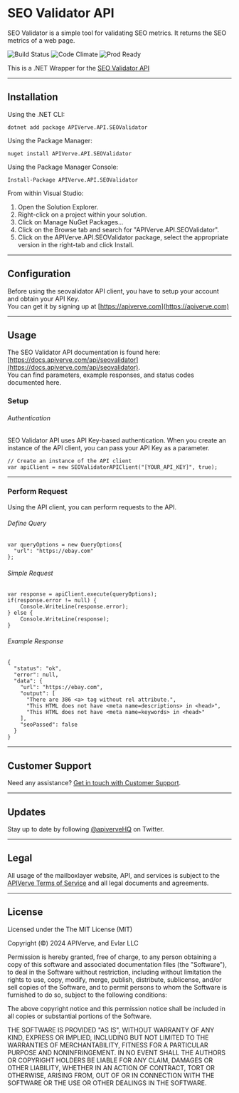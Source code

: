 SEO Validator API
============

SEO Validator is a simple tool for validating SEO metrics. It returns the SEO metrics of a web page.

![Build Status](https://img.shields.io/badge/build-passing-green)
![Code Climate](https://img.shields.io/badge/maintainability-B-purple)
![Prod Ready](https://img.shields.io/badge/production-ready-blue)

This is a .NET Wrapper for the [SEO Validator API](https://apiverve.com/marketplace/api/seovalidator)

---

## Installation

Using the .NET CLI:
```
dotnet add package APIVerve.API.SEOValidator
```

Using the Package Manager:
```
nuget install APIVerve.API.SEOValidator
```

Using the Package Manager Console:
```
Install-Package APIVerve.API.SEOValidator
```

From within Visual Studio:

1. Open the Solution Explorer.
2. Right-click on a project within your solution.
3. Click on Manage NuGet Packages...
4. Click on the Browse tab and search for "APIVerve.API.SEOValidator".
5. Click on the APIVerve.API.SEOValidator package, select the appropriate version in the right-tab and click Install.


---

## Configuration

Before using the seovalidator API client, you have to setup your account and obtain your API Key.  
You can get it by signing up at [https://apiverve.com](https://apiverve.com)

---

## Usage

The SEO Validator API documentation is found here: [https://docs.apiverve.com/api/seovalidator](https://docs.apiverve.com/api/seovalidator).  
You can find parameters, example responses, and status codes documented here.

### Setup

###### Authentication
SEO Validator API uses API Key-based authentication. When you create an instance of the API client, you can pass your API Key as a parameter.

```
// Create an instance of the API client
var apiClient = new SEOValidatorAPIClient("[YOUR_API_KEY]", true);
```

---


### Perform Request
Using the API client, you can perform requests to the API.

###### Define Query

```
var queryOptions = new QueryOptions{
  "url": "https://ebay.com"
};
```

###### Simple Request

```
var response = apiClient.execute(queryOptions);
if(response.error != null) {
	Console.WriteLine(response.error);
} else {
    Console.WriteLine(response);
}
```

###### Example Response

```
{
  "status": "ok",
  "error": null,
  "data": {
    "url": "https://ebay.com",
    "output": [
      "There are 386 <a> tag without rel attribute.",
      "This HTML does not have <meta name=descriptions> in <head>",
      "This HTML does not have <meta name=keywords> in <head>"
    ],
    "seoPassed": false
  }
}
```

---

## Customer Support

Need any assistance? [Get in touch with Customer Support](https://apiverve.com/contact).

---

## Updates
Stay up to date by following [@apiverveHQ](https://twitter.com/apiverveHQ) on Twitter.

---

## Legal

All usage of the mailboxlayer website, API, and services is subject to the [APIVerve Terms of Service](https://apiverve.com/terms) and all legal documents and agreements.

---

## License
Licensed under the The MIT License (MIT)

Copyright (&copy;) 2024 APIVerve, and Evlar LLC

Permission is hereby granted, free of charge, to any person obtaining a copy of this software and associated documentation files (the "Software"), to deal in the Software without restriction, including without limitation the rights to use, copy, modify, merge, publish, distribute, sublicense, and/or sell copies of the Software, and to permit persons to whom the Software is furnished to do so, subject to the following conditions:

The above copyright notice and this permission notice shall be included in all copies or substantial portions of the Software.

THE SOFTWARE IS PROVIDED "AS IS", WITHOUT WARRANTY OF ANY KIND, EXPRESS OR IMPLIED, INCLUDING BUT NOT LIMITED TO THE WARRANTIES OF MERCHANTABILITY, FITNESS FOR A PARTICULAR PURPOSE AND NONINFRINGEMENT. IN NO EVENT SHALL THE AUTHORS OR COPYRIGHT HOLDERS BE LIABLE FOR ANY CLAIM, DAMAGES OR OTHER LIABILITY, WHETHER IN AN ACTION OF CONTRACT, TORT OR OTHERWISE, ARISING FROM, OUT OF OR IN CONNECTION WITH THE SOFTWARE OR THE USE OR OTHER DEALINGS IN THE SOFTWARE.